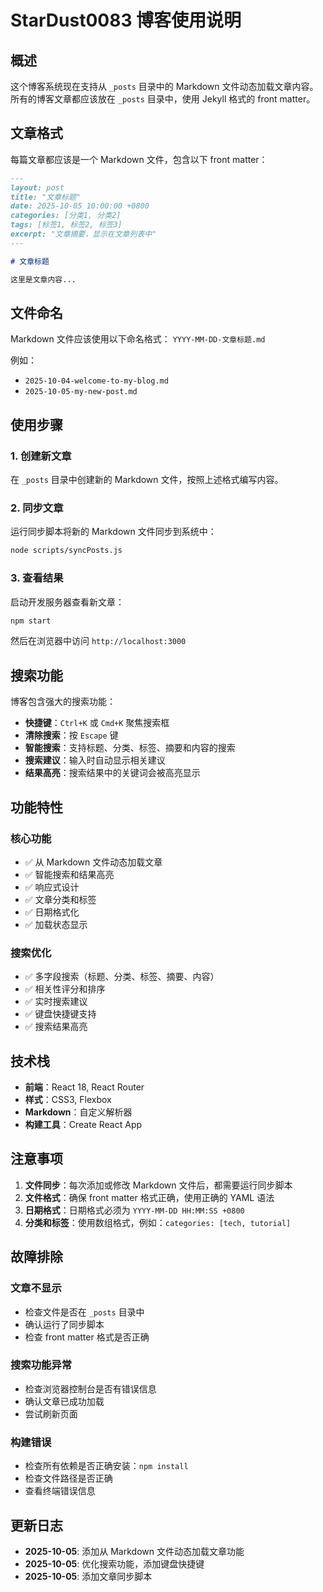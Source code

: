 # StarDust0083 博客使用说明

## 概述

这个博客系统现在支持从 `_posts` 目录中的 Markdown 文件动态加载文章内容。所有的博客文章都应该放在 `_posts` 目录中，使用 Jekyll 格式的 front matter。

## 文章格式

每篇文章都应该是一个 Markdown 文件，包含以下 front matter：

```markdown
---
layout: post
title: "文章标题"
date: 2025-10-05 10:00:00 +0800
categories: [分类1, 分类2]
tags: [标签1, 标签2, 标签3]
excerpt: "文章摘要，显示在文章列表中"
---

# 文章标题

这里是文章内容...
```

## 文件命名

Markdown 文件应该使用以下命名格式：
`YYYY-MM-DD-文章标题.md`

例如：
- `2025-10-04-welcome-to-my-blog.md`
- `2025-10-05-my-new-post.md`

## 使用步骤

### 1. 创建新文章

在 `_posts` 目录中创建新的 Markdown 文件，按照上述格式编写内容。

### 2. 同步文章

运行同步脚本将新的 Markdown 文件同步到系统中：

```bash
node scripts/syncPosts.js
```

### 3. 查看结果

启动开发服务器查看新文章：

```bash
npm start
```

然后在浏览器中访问 `http://localhost:3000`

## 搜索功能

博客包含强大的搜索功能：
- **快捷键**：`Ctrl+K` 或 `Cmd+K` 聚焦搜索框
- **清除搜索**：按 `Escape` 键
- **智能搜索**：支持标题、分类、标签、摘要和内容的搜索
- **搜索建议**：输入时自动显示相关建议
- **结果高亮**：搜索结果中的关键词会被高亮显示

## 功能特性

### 核心功能
- ✅ 从 Markdown 文件动态加载文章
- ✅ 智能搜索和结果高亮
- ✅ 响应式设计
- ✅ 文章分类和标签
- ✅ 日期格式化
- ✅ 加载状态显示

### 搜索优化
- ✅ 多字段搜索（标题、分类、标签、摘要、内容）
- ✅ 相关性评分和排序
- ✅ 实时搜索建议
- ✅ 键盘快捷键支持
- ✅ 搜索结果高亮

## 技术栈

- **前端**：React 18, React Router
- **样式**：CSS3, Flexbox
- **Markdown**：自定义解析器
- **构建工具**：Create React App

## 注意事项

1. **文件同步**：每次添加或修改 Markdown 文件后，都需要运行同步脚本
2. **文件格式**：确保 front matter 格式正确，使用正确的 YAML 语法
3. **日期格式**：日期格式必须为 `YYYY-MM-DD HH:MM:SS +0800`
4. **分类和标签**：使用数组格式，例如：`categories: [tech, tutorial]`

## 故障排除

### 文章不显示
- 检查文件是否在 `_posts` 目录中
- 确认运行了同步脚本
- 检查 front matter 格式是否正确

### 搜索功能异常
- 检查浏览器控制台是否有错误信息
- 确认文章已成功加载
- 尝试刷新页面

### 构建错误
- 检查所有依赖是否正确安装：`npm install`
- 检查文件路径是否正确
- 查看终端错误信息

## 更新日志

- **2025-10-05**: 添加从 Markdown 文件动态加载文章功能
- **2025-10-05**: 优化搜索功能，添加键盘快捷键
- **2025-10-05**: 添加文章同步脚本